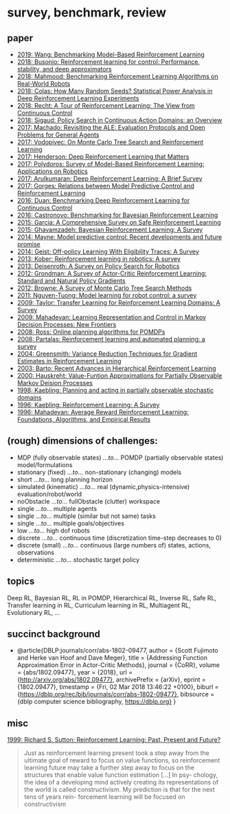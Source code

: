 # survey, benchmark, review

## paper
* [2019: Wang: Benchmarking Model-Based Reinforcement Learning](?)
* [2018: Busonio: Reinforcement learning for control: Performance, stability, and deep approximators](?)
* [2018: Mahmood: Benchmarking Reinforcement Learning Algorithms on Real-World Robots](https://arxiv.org/abs/1809.07731)
* [2018: Colas: How Many Random Seeds? Statistical Power Analysis in Deep Reinforcement Learning Experiments](https://arxiv.org/abs/1806.08295)
* [2018: Recht: A Tour of Reinforcement Learning: The View from Continuous Control](https://arxiv.org/abs/1806.09460)
* [2018: Sigaud: Policy Search in Continuous Action Domains: an Overview](https://arxiv.org/abs/1803.04706)
* [2017: Machado: Revisiting the ALE: Evaluation Protocols and Open Problems for General Agents](https://arxiv.org/abs/1709.06009)
* [2017: Vodopivec: On Monte Carlo Tree Search and Reinforcement Learning](https://www.jair.org/media/5507/live-5507-10333-jair.pdf)
* [2017: Henderson: Deep Reinforcement Learning that Matters](https://arxiv.org/abs/1709.06560)
* [2017: Polydoros: Survey of Model-Based Reinforcement Learning: Applications on Robotics](https://link.springer.com/article/10.1007/s10846-017-0468-y)
* [2017: Arulkumaran: Deep Reinforcement Learning: A Brief Survey](http://ieeexplore.ieee.org/document/8103164/)
* [2017: Gorges: Relations between Model Predictive Control and Reinforcement Learning](https://www.sciencedirect.com/science/article/pii/S2405896317311941)
* [2016: Duan: Benchmarking Deep Reinforcement Learning for Continuous Control](https://arxiv.org/abs/1604.06778)
* [2016: Castronovo: Benchmarking for Bayesian Reinforcement Learning](http://journals.plos.org/plosone/article?id=10.1371/journal.pone.0157088)
* [2015: Garcia: A Comprehensive Survey on Safe Reinforcement Learning](http://jmlr.org/papers/v16/garcia15a.html)
* [2015: Ghavamzadeh: Bayesian Reinforcement Learning: A Survey](https://arxiv.org/abs/1609.04436)
* [2014: Mayne: Model predictive control: Recent developments and future promise](https://www.sciencedirect.com/science/article/pii/S0005109814005160)
* [2014: Geist: Off-policy Learning With Eligibility Traces: A Survey](?)
* [2013: Kober: Reinforcement learning in robotics: A survey](http://journals.sagepub.com/doi/abs/10.1177/0278364913495721)
* [2013: Deisenroth: A Survey on Policy Search for Robotics](https://spiral.imperial.ac.uk/bitstream/10044/1/12051/7/fnt_corrected_2014-8-22.pdf)
* [2012: Grondman: A Survey of Actor-Critic Reinforcement Learning: Standard and Natural Policy Gradients](http://ieeexplore.ieee.org/abstract/document/6392457/)
* [2012: Browne: A Survey of Monte Carlo Tree Search Methods](https://ieeexplore.ieee.org/document/6145622/)
* [2011: Nguyen-Tuong: Model learning for robot control: a survey](https://link.springer.com/article/10.1007/s10339-011-0404-1)
* [2009: Taylor: Transfer Learning for Reinforcement Learning Domains: A Survey](http://www.jmlr.org/papers/v10/taylor09a.html)
* [2009: Mahadevan: Learning Representation and Control in Markov Decision Processes: New Frontiers](?)
* [2008: Ross: Online planning algorithms for POMDPs](http://www.jair.org/papers/paper2567.html)
* [2008: Partalas: Reinforcement learning and automated planning: a survey](https://www.igi-global.com/chapter/reinforcement-learning-automated-planning/5322)
* [2004: Greensmith: Variance Reduction Techniques for Gradient Estimates in Reinforcement Learning](?)
* [2003: Barto: Recent Advances in Hierarchical Reinforcement Learning](https://link.springer.com/article/10.1023/A:1022140919877)
* [2000: Hauskreht: Value-Funtion Approximations for Partially Observable Markov Deision Processes](https://www.jair.org/media/678/live-678-1858-jair.pdf)
* [1998: Kaebling: Planning and acting in partially observable stochastic domains](https://www.sciencedirect.com/science/article/pii/S000437029800023X)
* [1996: Kaebling: Reinforcement Learning: A Survey](https://www.jair.org/media/301/live-301-1562-jair.pdf)
* [1996: Mahadevan: Average Reward Reinforcement Learning: Foundations, Algorithms, and Empirical Results](?)

## (rough) dimensions of challenges:
* MDP (fully observable states) _...to..._ POMDP (partially observable states) model/formulations
* stationary (fixed) _...to..._ non-stationary (changing) models
* short _...to..._ long planning horizon
* simulated (kinematic) _...to..._ real (dynamic,physics-intensive) evaluation/robot/world
* noObstacle _...to..._ fullObstacle (clutter) workspace
* single _...to..._ multiple agents
* single _...to..._ multiple (similar but not same) tasks
* single _...to..._ multiple goals/objectives
* low _...to..._ high dof robots
* discrete _...to..._ continuous time (discretization time-step decreases to 0)
* discrete (small) _...to..._ continuous (large numbers of) states, actions, observations
* deterministic _...to..._ stochastic target policy

## topics
Deep RL,
Bayesian RL,
RL in POMDP,
Hierarchical RL,
Inverse RL,
Safe RL,
Transfer learning in RL,
Curriculum learning in RL,
Multiagent RL,
Evolutionary RL,
...

## succinct background
* @article{DBLP:journals/corr/abs-1802-09477,
  author    = {Scott Fujimoto and
               Herke van Hoof and
               Dave Meger},
  title     = {Addressing Function Approximation Error in Actor-Critic Methods},
  journal   = {CoRR},
  volume    = {abs/1802.09477},
  year      = {2018},
  url       = {http://arxiv.org/abs/1802.09477},
  archivePrefix = {arXiv},
  eprint    = {1802.09477},
  timestamp = {Fri, 02 Mar 2018 13:46:22 +0100},
  biburl    = {https://dblp.org/rec/bib/journals/corr/abs-1802-09477},
  bibsource = {dblp computer science bibliography, https://dblp.org}
}

## misc
[1999: Richard S. Sutton: Reinforcement Learning: Past, Present and Future?](https://link.springer.com/chapter/10.1007/3-540-48873-1_26)
> Just as reinforcement learning present took a step away from the ultimate goal of reward to
> focus on value functions, so reinforcement learning future may take a further step
> away to focus on the structures that enable value function estimation [...] In psy-
> chology, the idea of a developing mind actively creating its representations of the
> world is called constructivism. My prediction is that for the next tens of years rein-
> forcement learning will be focused on constructivism
